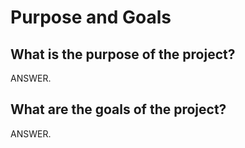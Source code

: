 <h1>Purpose and Goals</h1>
<h2>What is the purpose of the project?</h2>
ANSWER.

<h2>What are the goals of the project?</h2>
ANSWER.
